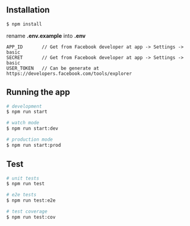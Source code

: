 ## Installation

```bash
$ npm install
```
rename **.env.example** into **.env**
```
APP_ID       // Get from Facebook developer at app -> Settings -> basic
SECRET       // Get from Facebook developer at app -> Settings -> basic
USER_TOKEN   // Can be generate at https://developers.facebook.com/tools/explorer
```

## Running the app

```bash
# development
$ npm run start

# watch mode
$ npm run start:dev

# production mode
$ npm run start:prod
```

## Test

```bash
# unit tests
$ npm run test

# e2e tests
$ npm run test:e2e

# test coverage
$ npm run test:cov
```
